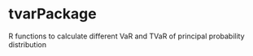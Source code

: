 # tvarPackage
R functions to calculate different VaR and TVaR of principal probability distribution
